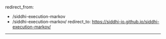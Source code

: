 redirect_from:
  - /siddhi-execution-markov
  - /siddhi-execution-markov/
redirect_to: https://siddhi-io.github.io/siddhi-execution-markov/
---
